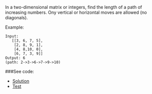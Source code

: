 In a two-dimensional matrix or integers, find the length of a path of increasing numbers.
 Ony vertical or horizontal moves are allowed (no diagonals).

Example:
```
Input: 
   [[3, 6, 7, 5],
    [2, 8, 9, 1],
    [4, 8,10, 0],
    [6, 7, 3, 9]]
Output: 6
(path: 2->3->6->7->9->10)
```

###See code:
- [Solution](./__init__.py)
- [Test](./test.py)